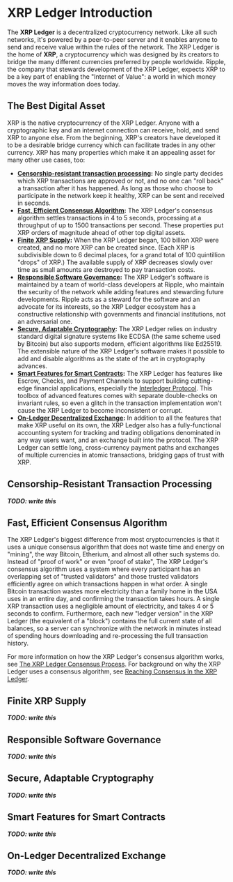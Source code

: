 # XRP Ledger Introduction

The **XRP Ledger** is a decentralized cryptocurrency network. Like all such networks, it's powered by a peer-to-peer server and it enables anyone to send and receive value within the rules of the network. The XRP Ledger is the home of **XRP**, a cryptocurrency which was designed by its creators to bridge the many different currencies preferred by people worldwide. Ripple, the company that stewards development of the XRP Ledger, expects XRP to be a key part of enabling the "Internet of Value": a world in which money moves the way information does today.

## The Best Digital Asset

XRP is the native cryptocurrency of the XRP Ledger. Anyone with a cryptographic key and an internet connection can receive, hold, and send XRP to anyone else. From the beginning, XRP's creators have developed it to be a desirable bridge currency which can facilitate trades in any other currency. XRP has many properties which make it an appealing asset for many other use cases, too:

- **[Censorship-resistant transaction processing][]:** No single party decides which XRP transactions are approved or not, and no one can "roll back" a transaction after it has happened. As long as those who choose to participate in the network keep it healthy, XRP can be sent and received in seconds.
- **[Fast, Efficient Consensus Algorithm][]:** The XRP Ledger's consensus algorithm settles transactions in 4 to 5 seconds, processing at a throughput of up to 1500 transactions per second. These properties put XRP orders of magnitude ahead of other top digital assets.
- **[Finite XRP Supply][]:** When the XRP Ledger began, 100 billion XRP were created, and no more XRP can be created since. (Each XRP is subdivisible down to 6 decimal places, for a grand total of 100 quintillion "drops" of XRP.) The available supply of XRP decreases slowly over time as small amounts are destroyed to pay transaction costs.
- **[Responsible Software Governance][]:** The XRP Ledger's software is maintained by a team of world-class developers at Ripple, who maintain the security of the network while adding features and stewarding future developments. Ripple acts as a steward for the software and an advocate for its interests, so the XRP Ledger ecosystem has a constructive relationship with governments and financial institutions, not an adversarial one.
- **[Secure, Adaptable Cryptography][]:** The XRP Ledger relies on industry standard digital signature systems like ECDSA (the same scheme used by Bitcoin) but also supports modern, efficient algorithms like Ed25519. The extensible nature of the XRP Ledger's software makes it possible to add and disable algorithms as the state of the art in cryptography advances.
- **[Smart Features for Smart Contracts][]:** The XRP Ledger has features like Escrow, Checks, and Payment Channels to support building cutting-edge financial applications, especially the [Interledger Protocol](https://interledger.org/). This toolbox of advanced features comes with separate double-checks on invariant rules, so even a glitch in the transaction implementation won't cause the XRP Ledger to become inconsistent or corrupt.
- **[On-Ledger Decentralized Exchange][]:** In addition to all the features that make XRP useful on its own, the XRP Ledger also has a fully-functional accounting system for tracking and trading obligations denominated in any way users want, and an exchange built into the protocol. The XRP Ledger can settle long, cross-currency payment paths and exchanges of multiple currencies in atomic transactions, bridging gaps of trust with XRP.

## Censorship-Resistant Transaction Processing
[Censorship-resistant transaction processing]: #censorship-resistant-transaction-processing

***TODO: write this***

## Fast, Efficient Consensus Algorithm
[Fast, Efficient Consensus Algorithm]: #fast-efficient-consensus-algorithm

The XRP Ledger's biggest difference from most cryptocurrencies is that it uses a unique consensus algorithm that does not waste time and energy on "mining", the way Bitcoin, Etherium, and almost all other such systems do. Instead of "proof of work" or even "proof of stake", The XRP Ledger's consensus algorithm uses a system where every participant has an overlapping set of "trusted validators" and those trusted validators efficiently agree on which transactions happen in what order. A single Bitcoin transaction wastes more electricity than a family home in the USA uses in an entire day, and confirming the transaction takes hours. A single XRP transaction uses a negligible amount of electricity, and takes 4 or 5 seconds to confirm. Furthermore, each new "ledger version" in the XRP Ledger (the equivalent of a "block") contains the full current state of all balances, so a server can synchronize with the network in minutes instead of spending hours downloading and re-processing the full transaction history.

For more information on how the XRP Ledger's consensus algorithm works, see [The XRP Ledger Consensus Process](concept-consensus.html). For background on why the XRP Ledger uses a consensus algorithm, see [Reaching Consensus In the XRP Ledger](concept-reaching-consensus.html).

## Finite XRP Supply
[Finite XRP Supply]: #finite-xrp-supply

***TODO: write this***

## Responsible Software Governance
[Responsible Software Governance]: #responsible-software-governance

***TODO: write this***

## Secure, Adaptable Cryptography
[Secure, Adaptable Cryptography]: #secure-adaptable-cryptography

***TODO: write this***

## Smart Features for Smart Contracts
[Smart Features for Smart Contracts]: #smart-features-for-smart-contracts

***TODO: write this***

## On-Ledger Decentralized Exchange
[On-Ledger Decentralized Exchange]: #on-ledger-decentralized-exchange

***TODO: write this***

